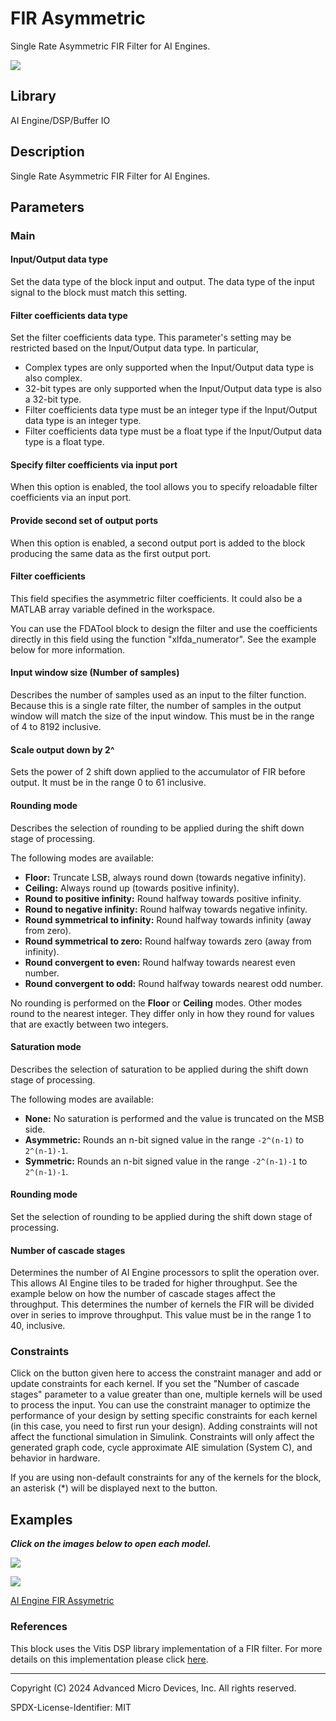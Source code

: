 # FIR Asymmetric
Single Rate Asymmetric FIR Filter for AI Engines.
  
![](./Images/block.png)  

## Library

AI Engine/DSP/Buffer IO

## Description

Single Rate Asymmetric FIR Filter for AI Engines.

## Parameters

### Main  
#### Input/Output data type  
Set the data type of the block input and output. The data type of the input signal to the block must match this setting.

#### Filter coefficients data type  
Set the filter coefficients data type. This parameter's setting may be restricted based on the Input/Output data type. In particular, 

- Complex types are only supported when the Input/Output data type is
  also complex.
- 32-bit types are only supported when the Input/Output data type is
  also a 32-bit type.
- Filter coefficients data type must be an integer type if the
  Input/Output data type is an integer type.
- Filter coefficients data type must be a float type if the Input/Output
  data type is a float type.

#### Specify filter coefficients via input port  
When this option is enabled, the tool allows you to specify reloadable filter coefficients via an input port.

#### Provide second set of output ports
When this option is enabled, a second output port is added to the block producing the same data as the first output port.

#### Filter coefficients  
This field specifies the asymmetric filter coefficients. It could also be a MATLAB array variable defined in the workspace.

<div class="noteBox">
You can use the FDATool block to design the filter and use the coefficients directly in this field using the function "xlfda_numerator". 
See the example below for more information.
</div>

#### Input window size (Number of samples)  
Describes the number of samples used as an input to the filter function.
Because this is a single rate filter, the number of samples in the output window will match the size of the input window. This must be in the range of 4 to 8192 inclusive. 

#### Scale output down by 2^  
Sets the power of 2 shift down applied to the accumulator of FIR before output. It must be in the range 0 to 61 inclusive.

#### Rounding mode

Describes the selection of rounding to be applied during the shift down stage of processing.

The following modes are available:
* **Floor:** Truncate LSB, always round down (towards negative infinity).
* **Ceiling:** Always round up (towards positive infinity).
* **Round to positive infinity:** Round halfway towards positive infinity.
* **Round to negative infinity:** Round halfway towards negative infinity.
* **Round symmetrical to infinity:** Round halfway towards infinity (away from zero).
* **Round symmetrical to zero:** Round halfway towards zero (away from infinity).
* **Round convergent to even:** Round halfway towards nearest even number.
* **Round convergent to odd:** Round halfway towards nearest odd number.

No rounding is performed on the **Floor** or **Ceiling** modes. Other modes round to the nearest integer. They differ only in how they round for values that are exactly between two integers.

#### Saturation mode

Describes the selection of saturation to be applied during the shift down stage of processing.

The following modes are available:
* **None:** No saturation is performed and the value is truncated on the MSB side.
* **Asymmetric:** Rounds an n-bit signed value in the range `-2^(n-1)` to `2^(n-1)-1`.
* **Symmetric:** Rounds an n-bit signed value in the range `-2^(n-1)-1` to `2^(n-1)-1`.

#### Rounding mode  
Set the selection of rounding to be applied during the shift down stage of processing.

#### Number of cascade stages  
Determines the number of AI Engine processors to split the operation over. This allows AI Engine tiles to be traded for higher throughput. See the example below on how the number of cascade stages affect the throughput. This determines the number of kernels the FIR will be divided over in series to improve throughput. This value must be in the range 1 to 40, inclusive. 

### Constraints
Click on the button given here to access the constraint manager and add or update constraints for each kernel. If you set the "Number of cascade stages" parameter to a value greater than one, multiple kernels will be used to process the input. You can use the constraint manager to optimize the performance of your design by setting specific constraints for each kernel (in this case, you need to first run your design). Adding constraints will not affect the functional simulation in Simulink. Constraints will only affect the generated graph code, cycle approximate AIE simulation (System C), and behavior in hardware.

<div class="noteBox">
If you are using non-default constraints for any of the kernels for the block, an asterisk (*) will be displayed next to the button.
</div>

## Examples

***Click on the images below to open each model.***

[![](./Images/FIR_Asymmetric_Ex1.png)](https://github.com/Xilinx/Vitis_Model_Composer/tree/2024.2/Examples/Block_Help/AIE/FIR_Asymmetric_Ex1)

[![](./Images/FIR_Asymmetric_Ex2.png)](https://github.com/Xilinx/Vitis_Model_Composer/tree/2024.2/Examples/Block_Help/AIE/FIR_Asymmetric_Ex2)

[AI Engine FIR Assymetric](https://github.com/Xilinx/Vitis_Model_Composer/tree/HEAD/Examples/AIENGINE/DSPlib/fir)

### References
This block uses the Vitis DSP library implementation of a FIR filter. For more details on this implementation please click [here](https://docs.xilinx.com/r/en-US/Vitis_Libraries/dsp/user_guide/L2/func-fir-filtersAIE.html).

--------------
Copyright (C) 2024 Advanced Micro Devices, Inc.
All rights reserved.

SPDX-License-Identifier: MIT
